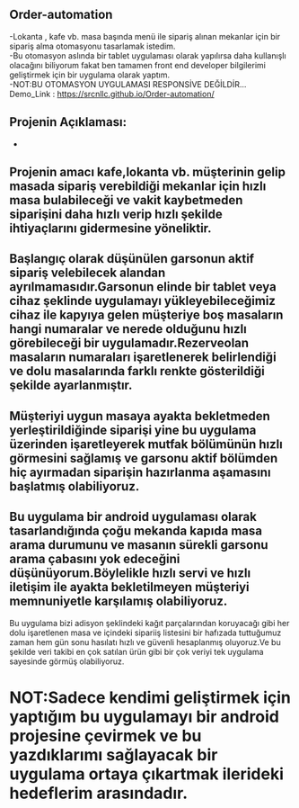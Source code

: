 ## Order-automation

-Lokanta , kafe vb. masa başında menü ile sipariş alınan mekanlar için bir sipariş alma otomasyonu tasarlamak istedim.  
-Bu otomasyon aslında bir tablet uygulaması olarak yapılırsa daha kullanışlı olacağını biliyorum fakat ben tamamen front end developer bilgilerimi geliştirmek için bir uygulama olarak yaptım.  
-NOT:BU OTOMASYON UYGULAMASI RESPONSİVE DEĞİLDİR...  
Demo_Link :  https://srcnllc.github.io/Order-automation/

## Projenin Açıklaması:
-
Projenin amacı kafe,lokanta vb. müşterinin gelip masada sipariş verebildiği mekanlar için hızlı masa bulabileceği ve vakit kaybetmeden siparişini daha hızlı verip hızlı şekilde ihtiyaçlarını gidermesine yöneliktir.
-
Başlangıç olarak düşünülen garsonun aktif sipariş velebilecek alandan ayrılmamasıdır.Garsonun elinde bir tablet veya cihaz şeklinde uygulamayı yükleyebileceğimiz cihaz ile kapyıya gelen müşteriye boş masaların hangi numaralar ve nerede olduğunu hızlı görebileceği bir uygulamadır.Rezerveolan masaların numaraları işaretlenerek belirlendiği ve dolu masalarında farklı renkte gösterildiği şekilde ayarlanmıştır.
-
Müşteriyi uygun masaya ayakta bekletmeden yerleştirildiğinde siparişi yine bu uygulama üzerinden işaretleyerek mutfak bölümünün hızlı görmesini sağlamış ve garsonu aktif bölümden hiç ayırmadan siparişin hazırlanma aşamasını başlatmış olabiliyoruz.
-
Bu uygulama bir android uygulaması olarak tasarlandığında çoğu mekanda kapıda masa arama durumunu ve masanın sürekli garsonu arama çabasını yok edeceğini düşünüyorum.Böylelikle hızlı servi ve hızlı iletişim ile ayakta bekletilmeyen müşteriyi memnuniyetle karşılamış olabiliyoruz.
-
Bu uygulama bizi adisyon şeklindeki kağıt parçalarından koruyacağı gibi her dolu işaretlenen masa ve içindeki sipariiş listesini bir hafızada tuttuğumuz zaman hem gün sonu hasılatı hızlı ve güvenli hesaplanmış oluyoruz.Ve bu şekilde veri takibi en çok satılan ürün gibi bir çok veriyi tek uygulama sayesinde görmüş olabiliyoruz.

# NOT:Sadece kendimi geliştirmek için yaptığım bu uygulamayı bir android projesine çevirmek ve bu yazdıklarımı sağlayacak bir uygulama ortaya çıkartmak ilerideki hedeflerim arasındadır.
